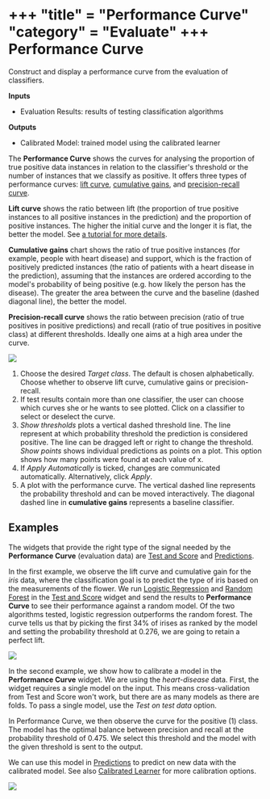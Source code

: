 +++
"title" = "Performance Curve"
"category" = "Evaluate"
+++
Performance Curve
=================

Construct and display a performance curve from the evaluation of classifiers.

**Inputs**

- Evaluation Results: results of testing classification algorithms

**Outputs**

- Calibrated Model: trained model using the calibrated learner

The **Performance Curve** shows the curves for analysing the proportion of true positive data instances in relation to the classifier's threshold or the number of instances that we classify as positive. It offers three types of performance curves: [lift curve](https://en.wikipedia.org/wiki/Lift_(data_mining)), [cumulative gains](http://mlwiki.org/index.php/Cumulative_Gain_Chart), and [precision-recall curve](https://scikit-learn.org/stable/auto_examples/model_selection/plot_precision_recall.html).

**Lift curve** shows the ratio between lift (the proportion of true positive instances to all positive instances in the prediction) and the proportion of positive instances. The higher the initial curve and the longer it is flat, the better the model. See [a tutorial for more details](https://medium.com/analytics-vidhya/understanding-lift-curve-b674d21e426).

**Cumulative gains** chart shows the ratio of true positive instances (for example, people with heart disease) and support, which is the fraction of positively predicted instances (the ratio of patients with a heart disease in the prediction), assuming that the instances are ordered according to the model's probability of being positive (e.g. how likely the person has the disease). The greater the area between the curve and the baseline (dashed diagonal line), the better the model.

**Precision-recall curve** shows the ratio between precision (ratio of true positives in positive predictions) and recall (ratio of true positives in positive class) at different thresholds. Ideally one aims at a high area under the curve.

![](../images/PerformanceCurve.png)

1. Choose the desired *Target class*. The default is chosen alphabetically. Choose whether to observe lift curve, cumulative gains or precision-recall.
2. If test results contain more than one classifier, the user can choose which curves she or he wants to see plotted. Click on a classifier to select or deselect the curve.
3. *Show thresholds* plots a vertical dashed threshold line. The line represent at which probability threshold the prediction is considered positive. The line can be dragged left or right to change the threshold. *Show points* shows individual predictions as points on a plot. This option shows how many points were found at each value of x.
4. If *Apply Automatically* is ticked, changes are communicated automatically. Alternatively, click *Apply*.
5. A plot with the performance curve. The vertical dashed line represents the probability threshold and can be moved interactively. The diagonal dashed line in **cumulative gains** represents a baseline classifier.

Examples
--------

The widgets that provide the right type of the signal needed by the **Performance Curve** (evaluation data) are [Test and Score](../../evaluate/testandscore/) and [Predictions](../../evaluate/predictions/).

In the first example, we observe the lift curve and cumulative gain for the *iris* data, where the classification goal is to predict the type of iris based on the measurements of the flower. We run [Logistic Regression](../model/logisticregression.md) and [Random Forest](../model/randomforest.md) in the [Test and Score](../../evaluate/testandscore/) widget and send the results to **Performance Curve** to see their performance against a random model. Of the two algorithms tested, logistic regression outperforms the random forest. The curve tells us that by picking the first 34% of irises as ranked by the model and setting the probability threshold at 0.276, we are going to retain a perfect lift.

![](../images/PerformanceCurve-Example1.png)

In the second example, we show how to calibrate a model in the **Performance Curve** widget. We are using the *heart-disease* data. First, the widget requires a single model on the input. This means cross-validation from Test and Score won't work, but there are as many models as there are folds. To pass a single model, use the *Test on test data* option.

In Performance Curve, we then observe the curve for the positive (1) class. The model has the optimal balance between precision and recall at the probability threshold of 0.475. We select this threshold and the model with the given threshold is sent to the output.

We can use this model in [Predictions](../../evaluate/predictions/) to predict on new data with the calibrated model. See also [Calibrated Learner](../../model/calibratedlearner/) for more calibration options.

![](../images/PerformanceCurve-Example2.png)

